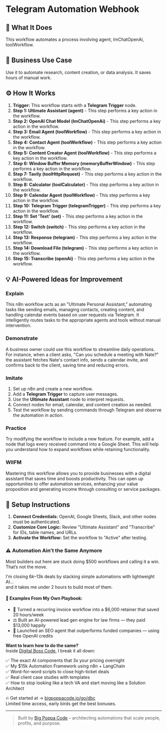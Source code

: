 # Telegram Automation Webhook

## 🚀 What It Does
This workflow automates a process involving agent, lmChatOpenAi, toolWorkflow.

## 💼 Business Use Case
Use it to automate research, content creation, or data analysis. It saves hours of manual work.

## ⚙️ How It Works
1.  **Trigger:** This workflow starts with a **Telegram Trigger** node.
2. **Step 1: Ultimate Assistant (agent)** - This step performs a key action in the workflow.
3. **Step 2: OpenAI Chat Model (lmChatOpenAi)** - This step performs a key action in the workflow.
4. **Step 3: Email Agent (toolWorkflow)** - This step performs a key action in the workflow.
5. **Step 4: Contact Agent (toolWorkflow)** - This step performs a key action in the workflow.
6. **Step 5: Content Creator Agent (toolWorkflow)** - This step performs a key action in the workflow.
7. **Step 6: Window Buffer Memory (memoryBufferWindow)** - This step performs a key action in the workflow.
8. **Step 7: Tavily (toolHttpRequest)** - This step performs a key action in the workflow.
9. **Step 8: Calculator (toolCalculator)** - This step performs a key action in the workflow.
10. **Step 9: Calendar Agent (toolWorkflow)** - This step performs a key action in the workflow.
11. **Step 10: Telegram Trigger (telegramTrigger)** - This step performs a key action in the workflow.
12. **Step 11: Set 'Text' (set)** - This step performs a key action in the workflow.
13. **Step 12: Switch (switch)** - This step performs a key action in the workflow.
14. **Step 13: Response (telegram)** - This step performs a key action in the workflow.
15. **Step 14: Download File (telegram)** - This step performs a key action in the workflow.
16. **Step 15: Transcribe (openAi)** - This step performs a key action in the workflow.

## 💡 AI-Powered Ideas for Improvement
### Explain
This n8n workflow acts as an "Ultimate Personal Assistant," automating tasks like sending emails, managing contacts, creating content, and handling calendar events based on user requests via Telegram. It intelligently routes tasks to the appropriate agents and tools without manual intervention.

### Demonstrate
A business owner could use this workflow to streamline daily operations. For instance, when a client asks, "Can you schedule a meeting with Nate?" the assistant fetches Nate's contact info, sends a calendar invite, and confirms back to the client, saving time and reducing errors.

### Imitate
1. Set up n8n and create a new workflow.
2. Add a **Telegram Trigger** to capture user messages.
3. Use the **Ultimate Assistant** node to interpret requests.
4. Connect nodes for email, calendar, and content creation as needed.
5. Test the workflow by sending commands through Telegram and observe the automation in action.

### Practice
Try modifying the workflow to include a new feature. For example, add a node that logs every received command into a Google Sheet. This will help you understand how to expand workflows while retaining functionality.

### WIIFM
Mastering this workflow allows you to provide businesses with a digital assistant that saves time and boosts productivity. This can open up opportunities to offer automation services, enhancing your value proposition and generating income through consulting or service packages.

## 🔧 Setup Instructions
1. **Connect Credentials:** OpenAI, Google Sheets, Slack, and other nodes must be authenticated.
2. **Customize Core Logic:** Review "Ultimate Assistant" and "Transcribe" for IDs, table names, and URLs.
3. **Activate the Workflow:** Set the workflow to "Active" after testing.

### ⚠️ Automation Ain’t the Same Anymore

Most builders out here are stuck doing $500 workflows and calling it a win.  
That’s not the move.  

I'm closing $6k–$13k deals by stacking simple automations with lightweight AI...  
and it takes me under 2 hours to build most of them.

#### 🧠 Examples From My Own Playbook:
- 🔁 Turned a recurring invoice workflow into a $6,000 retainer that saved 20 hours/week  
- ⚖️ Built an AI-powered lead gen engine for law firms — they paid $13,000 happily  
- 🚀 Launched an SEO agent that outperforms funded companies — using free OpenAI credits  

**Want to learn how to do the same?**  
Inside [Digital Boss Code](https://bigpoppacode.io/go/dbc), I break it all down:

✅ The exact AI components that 3x your pricing overnight  
✅ My $15k Automation Framework using n8n + LangChain  
✅ Word-for-word scripts to close high-ticket deals  
✅ Real client case studies with templates  
✅ How to stop looking like a tech VA and start moving like a Solution Architect  

🔥 Get started at → [bigpoppacode.io/go/dbc](https://bigpoppacode.io/go/dbc)  
Limited time access, early birds get the best bonuses.

---
> Built by [Big Poppa Code](https://bigpoppacode.io) – architecting automations that scale people, profits, and purpose.
